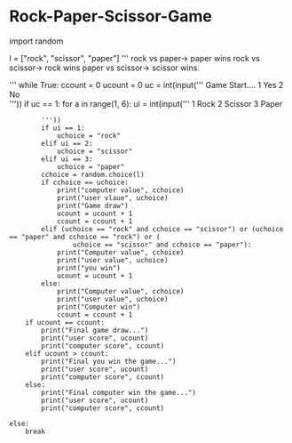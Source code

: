 # Rock-Paper-Scissor-Game
<!-- This is a game. -->


import random

l = ["rock", "scissor", "paper"]
'''
rock vs paper-> paper wins
rock vs scissor-> rock wins
paper vs scissor-> scissor wins.

'''
while True:
    ccount = 0
    ucount = 0
    uc = int(input('''
Game Start....
1 Yes
2 No   
    '''))
    if uc == 1:
        for a in range(1, 6):
            ui = int(input('''
1 Rock
2 Scissor
3 Paper
            
            '''))
            if ui == 1:
                uchoice = "rock"
            elif ui == 2:
                uchoice = "scissor"
            elif ui == 3:
                uchoice = "paper"
            cchoice = random.choice(l)
            if cchoice == uchoice:
                print("computer value", cchoice)
                print("user vlaue", uchoice)
                print("Game draw")
                ucount = ucount + 1
                ccount = ccount + 1
            elif (uchoice == "rock" and cchoice == "scissor") or (uchoice == "paper" and cchoice == "rock") or (
                    uchoice == "scissor" and cchoice == "paper"):
                print("Computer value", cchoice)
                print("user value", uchoice)
                print("you win")
                ucount = ucount + 1
            else:
                print("Computer value", cchoice)
                print("user value", uchoice)
                print("Computer win")
                ccount = ccount + 1
        if ucount == ccount:
            print("Final game draw...")
            print("user score", ucount)
            print("computer score", ccount)
        elif ucount > ccount:
            print("Final you win the game...")
            print("user score", ucount)
            print("computer score", ccount)
        else:
            print("Final computer win the game...")
            print("user score", ucount)
            print("computer score", ccount)

    else:
        break
